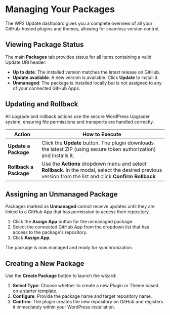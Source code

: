 # Managing Your Packages

The WP2 Update dashboard gives you a complete overview of all your GitHub-hosted plugins and themes, allowing for seamless version control.

## Viewing Package Status

The main **Packages** tab provides status for all items containing a valid Update URI header:

- **Up to date**: The installed version matches the latest release on GitHub.
- **Update available**: A new version is available. Click **Update** to install it.
- **Unmanaged**: The package is installed locally but is not assigned to any of your connected GitHub Apps.

## Updating and Rollback

All upgrade and rollback actions use the secure WordPress Upgrader system, ensuring file permissions and transports are handled correctly.

| Action               | How to Execute                                                                                                                                      |
|----------------------|-----------------------------------------------------------------------------------------------------------------------------------------------------|
| **Update a Package** | Click the **Update** button. The plugin downloads the latest ZIP (using secure token authorization) and installs it.                                |
| **Rollback a Package** | Use the **Actions** dropdown menu and select **Rollback**. In the modal, select the desired previous version from the list and click **Confirm Rollback**. |

## Assigning an Unmanaged Package

Packages marked as **Unmanaged** cannot receive updates until they are linked to a GitHub App that has permission to access their repository.

1. Click the **Assign App** button for the unmanaged package.
2. Select the connected GitHub App from the dropdown list that has access to the package's repository.
3. Click **Assign App**.

The package is now managed and ready for synchronization.

## Creating a New Package

Use the **Create Package** button to launch the wizard:

1. **Select Type**: Choose whether to create a new Plugin or Theme based on a starter template.
2. **Configure**: Provide the package name and target repository name.
3. **Confirm**: The plugin creates the new repository on GitHub and registers it immediately within your WordPress installation.
